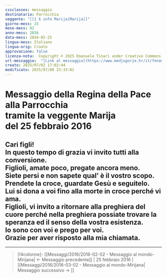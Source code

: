 ```yaml
---
cssclasses: messaggio
destinatario: Parrocchia
veggente: "[[1 6 info Marija|Marija]]"
giorno-mess: 25
mese-mess: 02
anno-mess: 2016
data-mess: 2016-02-25
lingua-mess: Italiano
lingua-orig: Croato
approvazione: false
licenza-nota:  Copyright © 2025 Emanuele Tinari under Creative Commons BY-NC-SA 4.0 https://creativecommons.org/licenses/by-nc-sa/4.0/
url-messaggio:  "[Link al messaggio](https://www.medjugorje.hr/it/fenomeno-di-medjugorje/messaggi-della-madonna/?datum=2016-2-25)"
creato: 2025/07/02 17:02:44
modificato: 2025/07/09 23:33:01
---
```


# Messaggio della Regina della Pace<br>alla Parrocchia<br>tramite la veggente Marija<br>del 25 febbraio 2016

## Cari figli!<br>In questo tempo di grazia vi invito tutti alla conversione.<br>Figlioli, amate poco, pregate ancora meno.<br>Siete persi e non sapete qual' è il vostro scopo.<br>Prendete la croce, guardate Gesù e seguitelo.<br>Lui si dona a voi fino alla morte in croce perché vi ama.<br>Figlioli, vi invito a ritornare alla preghiera del cuore perché nella preghiera possiate trovare la speranza ed il senso della vostra esistenza.<br>Io sono con voi e prego per voi.<br>Grazie per aver risposto alla mia chiamata.

***

> [!4colonne]- [[Messaggi/2016/2016-02-02 - Messaggio al mondo-Mirijana| ← Messaggio precedente]] | 25 febbraio 2016 | [[Messaggi/2016/2016-03-02 - Messaggio al mondo-Mirijana| Messaggio successivo → ]]